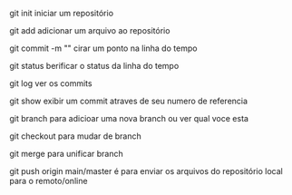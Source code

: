 git init iniciar um repositório

git add adicionar um arquivo ao repositório

git commit -m "" cirar um ponto na linha do tempo

git status berificar o status da linha do tempo

git log ver os commits

git show exibir um commit atraves de seu numero de referencia

git branch para adicioar uma nova branch ou ver qual voce esta

git checkout para mudar de branch

git merge para unificar branch

git push origin main/master é para enviar os arquivos do repositório local para o remoto/online